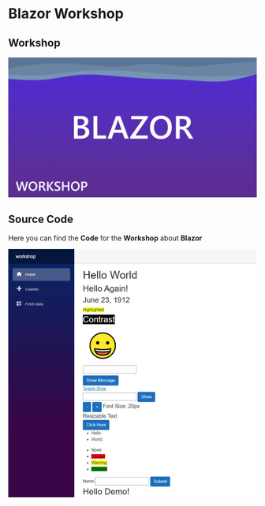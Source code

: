 # Blazor Workshop

## Workshop

[![Blazor Workshop](Assets/blazor-workshop.png)](https://www.tutorialr.com/workshops/blazor)

## Source Code

Here you can find the **Code** for the **Workshop** about **Blazor**

![Blazor Workshop](Assets/blazor-workshop-browser.jpg)